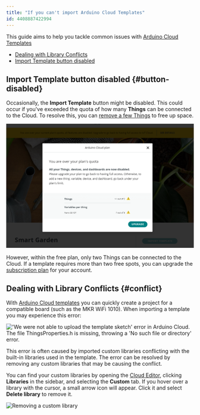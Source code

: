 ```yaml
---
title: "If you can't import Arduino Cloud Templates"
id: 4408887422994
---
```


This guide aims to help you tackle common issues with [Arduino Cloud Templates](https://app.arduino.cc/templates)

* [Dealing with Library Conflicts](#conflict)
* [Import Template button disabled](#button-disabled)

## Import Template button disabled {#button-disabled}

Occasionally, the **Import Template** button might be disabled. This could occur if you've exceeded the quota of how many **Things** can be connected to the Cloud. To resolve this, you can [remove a few Things](https://support.arduino.cc/hc/en-us/articles/13369510226204-How-to-delete-Things-in-Arduino-Cloud) to free up space.

![Dialog explaining that the user is over their plan's quota](img/over_quota.png)

However, within the free plan, only two Things can be connected to the Cloud. If a template requires more than two free spots, you can upgrade the [subscription plan](https://cloud.arduino.cc/plans/) for your account.

## Dealing with Library Conflicts {#conflict}

With [Arduino Cloud templates](https://app.arduino.cc/templates) you can quickly create a project for a compatible board (such as the MKR WiFi 1010). When importing a template you may experience this error:

!['We were not able to upload the template sketch' error in Arduino Cloud. The file ThingsProperties.h is missing, throwing a 'No such file or directory' error.](img/IoT_Cloud_Template_Import_Error.PNG)

This error is often caused by imported custom libraries conflicting with the built-in libraries used in the template. The error can be resolved by removing any custom libraries that may be causing the conflict.

You can find your custom libraries by opening the [Cloud Editor](https://create.arduino.cc/editor), clicking **Libraries** in the sidebar, and selecting the **Custom** tab. If you hover over a library with the cursor, a small arrow icon will appear. Click it and select **Delete library** to remove it.

![Removing a custom library](img/web-editor-custom-library-removal.png)
